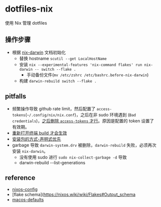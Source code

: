 # dotfiles-nix

使用 Nix 管理 dotfiles

## 操作步骤
- 根据 [nix-darwin](https://github.com/LnL7/nix-darwin#flakes) 文档初始化
  - 替换 hostname `scutil --get LocalHostName`
  - 安装 `nix --experimental-features 'nix-command flakes' run nix-darwin -- switch --flake .`
    - 手动备份文件(`mv /etc/zshrc /etc/bashrc.before-nix-darwin`)
  - 构建 `darwin-rebuild switch --flake .`

## pitfalls
- 频繁操作导致 github rate limit，然后配置了 `access-tokens`(`~/.config/nix/nix.conf`)，之后在非 sudo 环境遇到 (`Bad credentials`)，[之后删除 `access-tokens` 才行](https://discourse.nixos.org/t/nix-commands-fail-github-requests-401-without-sudo/30038)。原因是配置的 token 设置了有效期。
- [重新打开终端 build 才会生效](https://github.com/LnL7/nix-darwin/issues/919#issuecomment-2094711044)
- [安装包的方式-声明式优先](https://github.com/NixOS/nixpkgs/pull/77960)
- garbage 导致 `darwin-system.drv` 被删除，`darwin-rebuild` 失败，必须再次安装 `nix-darwin`。
  - 没有使用 sudo 进行 `sudo nix-collect-garbage -d` 导致
  - darwin-rebuild --list-generations

## reference
- [nixos-config](https://github.com/dustinlyons/nixos-config)
- [flake schema](https://nixos.wiki/wiki/Flakes#Output_schema
- [macos-defaults](https://github.com/yannbertrand/macos-defaults)